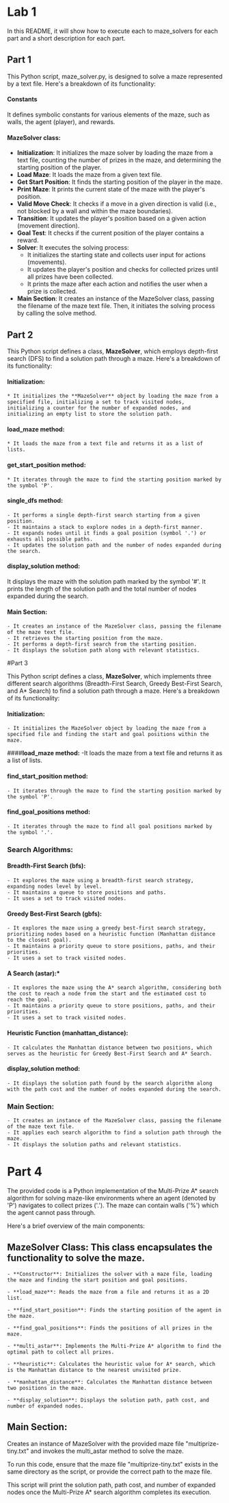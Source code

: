 # Lab 1
In this README, it will show how to execute each to maze_solvers for each part and a short description for each part. 

## Part 1 
This Python script, maze_solver.py, is designed to solve a maze represented by a text file. Here's a breakdown of its functionality:

#### **Constants**
It defines symbolic constants for various elements of the maze, such as walls, the agent (player), and rewards.

#### **MazeSolver class:**

* **Initialization**: It initializes the maze solver by loading the maze from a text file, counting the number of prizes in the maze, and determining the starting position of the player.
* **Load Maze**: It loads the maze from a given text file.
* **Get Start Position**: It finds the starting position of the player in the maze.
* **Print Maze**: It prints the current state of the maze with the player's position.
* **Valid Move Check**: It checks if a move in a given direction is valid (i.e., not blocked by a wall and within the maze boundaries).
* **Transition**: It updates the player's position based on a given action (movement direction).
* **Goal Test**: It checks if the current position of the player contains a reward.
* **Solver**: It executes the solving process:
    - It initializes the starting state and collects user input for actions (movements).
    - It updates the player's position and checks for collected prizes until all prizes have been collected.
    - It prints the maze after each action and notifies the user when a prize is collected.
* **Main Section**: It creates an instance of the MazeSolver class, passing the filename of the maze text file. Then, it initiates the solving process by calling the solve method.



## Part 2
This Python script defines a class, **MazeSolver**, which employs depth-first search (DFS) to find a solution path through a maze. Here's a breakdown of its functionality:

#### **Initialization**:
    * It initializes the **MazeSolver** object by loading the maze from a specified file, initializing a set to track visited nodes, initializing a counter for the number of expanded nodes, and initializing an empty list to store the solution path.

#### **load_maze method**:
    * It loads the maze from a text file and returns it as a list of lists.

#### **get_start_position method**:
    * It iterates through the maze to find the starting position marked by the symbol 'P'.

#### **single_dfs method**:
    - It performs a single depth-first search starting from a given position.
    - It maintains a stack to explore nodes in a depth-first manner.
    - It expands nodes until it finds a goal position (symbol '.') or exhausts all possible paths.
    - It updates the solution path and the number of nodes expanded during the search.

#### **display_solution method**:

It displays the maze with the solution path marked by the symbol '#'.
It prints the length of the solution path and the total number of nodes expanded during the search.

#### **Main Section**:
    - It creates an instance of the MazeSolver class, passing the filename of the maze text file.
    - It retrieves the starting position from the maze.
    - It performs a depth-first search from the starting position.
    - It displays the solution path along with relevant statistics.


#Part 3

This Python script defines a class, **MazeSolver**, which implements three different search algorithms (Breadth-First Search, Greedy Best-First Search, and A* Search) to find a solution path through a maze. Here's a breakdown of its functionality:

#### Initialization:
    - It initializes the MazeSolver object by loading the maze from a specified file and finding the start and goal positions within the maze.

####**load_maze method:**
    -It loads the maze from a text file and returns it as a list of lists.

#### **find_start_position method**:
    - It iterates through the maze to find the starting position marked by the symbol 'P'.

#### **find_goal_positions method**:
    - It iterates through the maze to find all goal positions marked by the symbol '.'.

### Search Algorithms:

#### **Breadth-First Search (bfs)**:
    - It explores the maze using a breadth-first search strategy, expanding nodes level by level.
    - It maintains a queue to store positions and paths.
    - It uses a set to track visited nodes.

#### **Greedy Best-First Search (gbfs)**:
    - It explores the maze using a greedy best-first search strategy, prioritizing nodes based on a heuristic function (Manhattan distance to the closest goal).
    - It maintains a priority queue to store positions, paths, and their priorities.
    - It uses a set to track visited nodes.

#### **A Search (astar):***
    - It explores the maze using the A* search algorithm, considering both the cost to reach a node from the start and the estimated cost to reach the goal.
    - It maintains a priority queue to store positions, paths, and their priorities.
    - It uses a set to track visited nodes.

#### **Heuristic Function (manhattan_distance):**
    - It calculates the Manhattan distance between two positions, which serves as the heuristic for Greedy Best-First Search and A* Search.
#### **display_solution method**:
    - It displays the solution path found by the search algorithm along with the path cost and the number of nodes expanded during the search.

### Main Section:

    - It creates an instance of the MazeSolver class, passing the filename of the maze text file.
    - It applies each search algorithm to find a solution path through the maze.
    - It displays the solution paths and relevant statistics.


# Part 4
The provided code is a Python implementation of the Multi-Prize A* search algorithm for solving maze-like environments where an agent (denoted by 'P') navigates to collect prizes ('.'). The maze can contain walls ('%') which the agent cannot pass through.

Here's a brief overview of the main components:

## MazeSolver Class: This class encapsulates the functionality to solve the maze.
    - **Constructor**: Initializes the solver with a maze file, loading the maze and finding the start position and goal positions.

    - **load_maze**: Reads the maze from a file and returns it as a 2D list.

    - **find_start_position**: Finds the starting position of the agent in the maze.

    - **find_goal_positions**: Finds the positions of all prizes in the maze.

    - **multi_astar**: Implements the Multi-Prize A* algorithm to find the optimal path to collect all prizes.

    - **heuristic**: Calculates the heuristic value for A* search, which is the Manhattan distance to the nearest unvisited prize.

    - **manhattan_distance**: Calculates the Manhattan distance between two positions in the maze.

    - **display_solution**: Displays the solution path, path cost, and number of expanded nodes.

## Main Section: 
Creates an instance of MazeSolver with the provided maze file "multiprize-tiny.txt" and invokes the multi_astar method to solve the maze.

To run this code, ensure that the maze file "multiprize-tiny.txt" exists in the same directory as the script, or provide the correct path to the maze file.

This script will print the solution path, path cost, and number of expanded nodes once the Multi-Prize A* search algorithm completes its execution.








